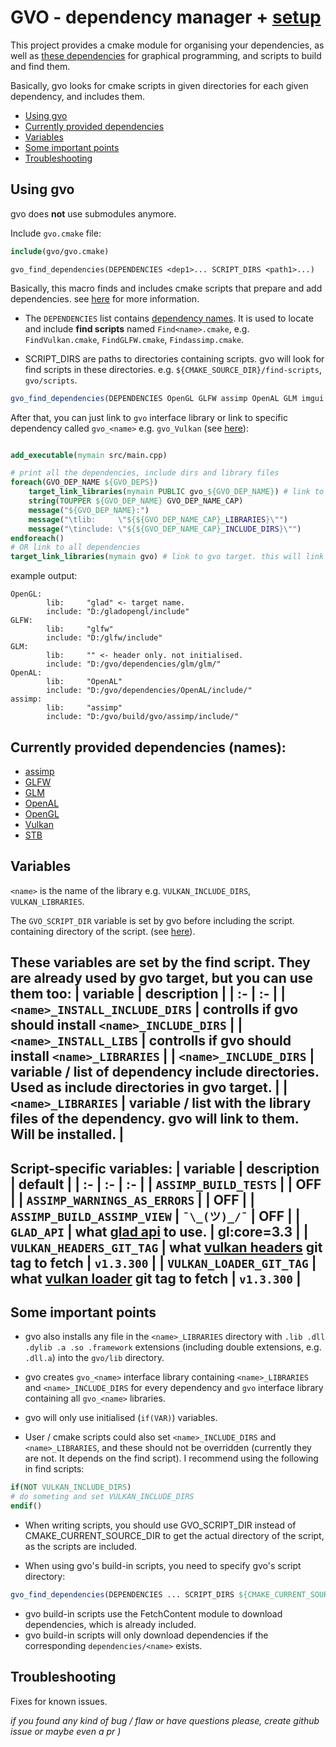 # GVO - dependency manager + [setup](#currently-provided-dependencies-names)
This project provides a cmake module for organising your dependencies, as well as [these dependencies](#currently-provided-dependencies-names) for graphical programming, and scripts to build and find them. 

Basically, gvo looks for cmake scripts in given directories for each given dependency, and includes them.

- [Using gvo](#using-gvo)
- [Currently provided dependencies](#currently-provided-dependencies-names)
- [Variables](#variables)
- [Some important points](#some-important-points)
- [Troubleshooting](#troubleshooting)

## Using gvo
gvo does **not** use submodules anymore.

Include `gvo.cmake` file:
``` cmake
include(gvo/gvo.cmake)
```
`gvo_find_dependencies(DEPENDENCIES <dep1>... SCRIPT_DIRS <path1>...)`

Basically, this macro finds and includes cmake scripts that prepare and add dependencies. see [here](#variables) for more information.

- The `DEPENDENCIES` list contains [dependency names](#currently-provided-dependencies-names). It is used to locate and include **find scripts** named `Find<name>.cmake`, e.g. `FindVulkan.cmake`, `FindGLFW.cmake`, `Findassimp.cmake`.

- SCRIPT_DIRS are paths to directories containing scripts. gvo will look for find scripts in these directories. e.g. `${CMAKE_SOURCE_DIR}/find-scripts`, `gvo/scripts`. 

``` cmake
gvo_find_dependencies(DEPENDENCIES OpenGL GLFW assimp OpenAL GLM imgui SCRIPT_DIRS ${CMAKE_CURRENT_SOURCE_DIR}/scripts ${CMAKE_CURRENT_SOURCE_DIR}/gvo/scripts)
```

After that, you can just link to `gvo` interface library or link to specific dependency called `gvo_<name>` e.g. `gvo_Vulkan` (see [here](#some-important-points)):
``` cmake

add_executable(mymain src/main.cpp)

# print all the dependencies, include dirs and library files
foreach(GVO_DEP_NAME ${GVO_DEPS})
    target_link_libraries(mymain PUBLIC gvo_${GVO_DEP_NAME}) # link to specific dependecy
    string(TOUPPER ${GVO_DEP_NAME} GVO_DEP_NAME_CAP)
    message("${GVO_DEP_NAME}:")
    message("\tlib:     \"${${GVO_DEP_NAME_CAP}_LIBRARIES}\"")
    message("\tinclude: \"${${GVO_DEP_NAME_CAP}_INCLUDE_DIRS}\"")
endforeach()
# OR link to all dependencies
target_link_libraries(mymain gvo) # link to gvo target. this will link both include dirs and libraris.
```

example output:
```
OpenGL:
        lib:     "glad" <- target name.
        include: "D:/gladopengl/include"
GLFW:
        lib:     "glfw"
        include: "D:/glfw/include"
GLM:
        lib:     "" <- header only. not initialised.
        include: "D:/gvo/dependencies/glm/glm/"
OpenAL:
        lib:     "OpenAL"
        include: "D:/gvo/dependencies/OpenAL/include/"
assimp:
        lib:     "assimp"
        include: "D:/gvo/build/gvo/assimp/include/"
```

## Currently provided dependencies (names):
- [assimp](https://github.com/assimp/assimp)
- [GLFW](https://github.com/glfw/glfw)
- [GLM](https://github.com/icaven/glm)
- [OpenAL](https://github.com/kcat/openal-soft)
- [OpenGL](https://github.com/Dav1dde/glad)
- [Vulkan](https://github.com/KhronosGroup/Vulkan-Headers)
- [STB](https://github.com/nothings/stb)

## Variables
`<name>` is the name of the library e.g. `VULKAN_INCLUDE_DIRS`, `VULKAN_LIBRARIES`. 

The `GVO_SCRIPT_DIR` variable is set by gvo before including the script. containing directory of the script. (see [here](#some-important-points)).

These variables are set by the find script. They are already used by gvo target, but you can use them too:
| variable | description |
| :- | :- |
| `<name>_INSTALL_INCLUDE_DIRS` | controlls if gvo should install `<name>_INCLUDE_DIRS` |
| `<name>_INSTALL_LIBS` | controlls if gvo should install `<name>_LIBRARIES` |
| `<name>_INCLUDE_DIRS` | variable / list of dependency include directories. Used as include directories in gvo target. |
| `<name>_LIBRARIES` | variable / list with the library files of the dependency. gvo will link to them. Will be installed. |
---

Script-specific variables:
| variable | description | default |
| :- | :- | :- |
| `ASSIMP_BUILD_TESTS` |  | OFF |
| `ASSIMP_WARNINGS_AS_ERRORS` |  | OFF |
| `ASSIMP_BUILD_ASSIMP_VIEW` | `¯\_(ツ)_/¯` | OFF |
| `GLAD_API` | what [glad api](https://glad.dav1d.de/) to use. | gl:core=3.3 |
| `VULKAN_HEADERS_GIT_TAG` | what [vulkan headers](https://github.com/KhronosGroup/Vulkan-Headers) git tag to fetch | `v1.3.300` |
| `VULKAN_LOADER_GIT_TAG` | what [vulkan loader](https://github.com/KhronosGroup/Vulkan-Loader) git tag to fetch | `v1.3.300` |
---

## Some important points
- gvo also installs any file in the `<name>_LIBRARIES` directory with `.lib .dll .dylib .a .so .framework` extensions (including double extensions, e.g. `.dll.a`) into the `gvo/lib` directory.

- gvo creates `gvo_<name>` interface library containing `<name>_LIBRARIES` and `<name>_INCLUDE_DIRS` for every dependency and `gvo` interface library containing all `gvo_<name>` libraries.

- gvo will only use initialised (`if(VAR)`) variables.

- User / cmake scripts could also set `<name>_INCLUDE_DIRS` and `<name>_LIBRARIES`, and these should not be overridden (currently they are not. It depends on the find script). 
I recommend using the following in find scripts:
``` cmake
if(NOT VULKAN_INCLUDE_DIRS)
# do someting and set VULKAN_INCLUDE_DIRS
endif()
```

- When writing scripts, you should use GVO_SCRIPT_DIR instead of CMAKE_CURRENT_SOURCE_DIR to get the actual directory of the script, as the scripts are included. 

- When using gvo's build-in scripts, you need to specify gvo's script directory:
``` cmake
gvo_find_dependencies(DEPENDENCIES ... SCRIPT_DIRS ${CMAKE_CURRENT_SOURCE_DIR}/gvo/scripts)
```
- gvo build-in scripts use the FetchContent module to download dependencies, which is already included.
- gvo build-in scripts will only download dependencies if the corresponding `dependencies/<name>` exists.

## Troubleshooting
Fixes for known issues.


*if  you found any kind of bug / flaw or have questions please, create github issue or maybe even a pr )*

